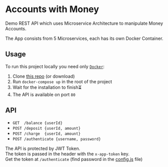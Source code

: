 # Accounts with Money

Demo REST API which uses Microservice Architecture to manipulate Money Accounts.

The App consists from 5 Microservices, each has its own Docker Container.

## Usage

To run this project locally you need only [`Docker`](https://www.docker.com/):

1. Clone [this repo](https://github.com/fabritsius/accounts-with-money) (or download)
2. Run `docker-compose up` in the root of the project
3. Wait for the installation to finish⏳
4. The API is available on port `80`

## API

- `GET  /balance {userId}`
- `POST /deposit {userId, amount}`
- `POST /charge  {userId, amount}`
- `POST /authenticate {username, password}`

The API is protected by JWT Token.<br>
The token is passed in the header with the `x-app-token` key.<br>
Get the token at `/authenticate` (find password in the [config.js](./api/config.js) file)
